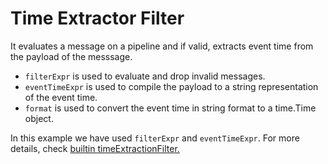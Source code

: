 # Time Extractor Filter 


It evaluates a message on a pipeline and if valid, extracts event time from the payload of the messsage.
- `filterExpr` is used to evaluate and drop invalid messages.
- `eventTimeExpr` is used to compile the payload to a string representation of the event time.
- `format` is used to convert the event time in string format to a time.Time object.

In this example we have used `filterExpr` and `eventTimeExpr`. 
For more details, check [builtin timeExtractionFilter.](https://numaflow.numaproj.io/user-guide/sources/transformer/builtin-transformers/time-extraction-filter/)